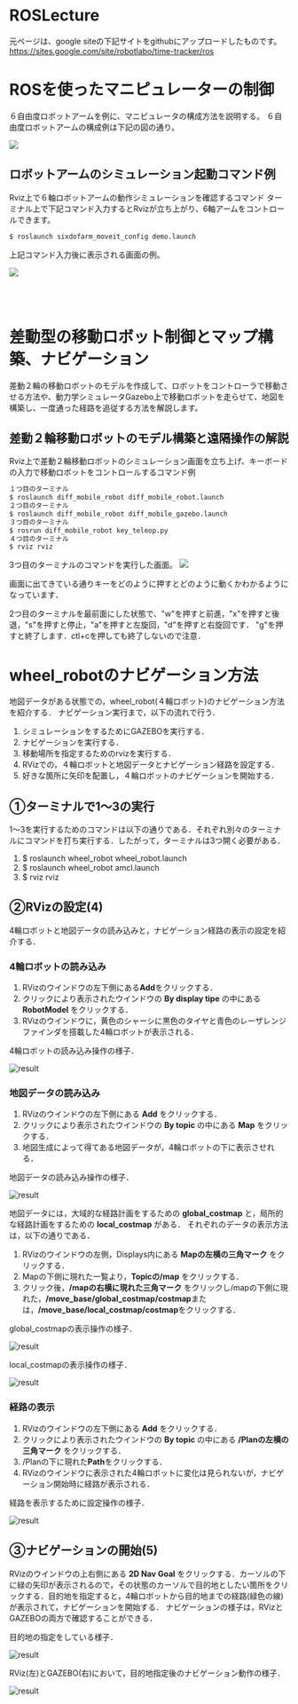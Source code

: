 # ROSLecture
元ページは、google siteの下記サイトをgithubにアップロードしたものです。
https://sites.google.com/site/robotlabo/time-tracker/ros

# ROSを使ったマニピュレーターの制御
６自由度ロボットアームを例に、マニピュレータの構成方法を説明する。
６自由度ロボットアームの構成例は下記の図の通り。

<img src ="https://41417c4a-a-62cb3a1a-s-sites.googlegroups.com/site/robotlabo/time-tracker/ros/ros-manipulator/%E3%82%B9%E3%83%A9%E3%82%A4%E3%83%88%E3%82%991.jpg?attachauth=ANoY7cojRQ56-4_rSUK-UCtWPLiSDPjIUu4INzzZgjFTSUCthAtkWJB4kXF4grOaS7BArtIcPx5ag2cQdVXG8IZiNvdwGiBvA8TsTHr6sUbUH_ysRL_duS7u5JSQTUqirrPo-i6Rmejy2cIZlQojGbKqxCMLQaNbFiAhf5_k1hhoyPp8bAKHT4znw3ULB-LF9ndJkLGc63ULJqz4va1p1FAuZrYTS5rAmoC449coriVu-GGDYMJ94MMQbdMPklpIlGPYznv-FC26WAX52QfL3klQxcMe6_qEcxI21f_qA5kTi61iofF-5oirNOTnHv1V_54Va6hjLo8Y&attredirects=0">

## ロボットアームのシミュレーション起動コマンド例
Rviz上で６軸ロボットアームの動作シミュレーションを確認するコマンド
ターミナル上で下記コマンド入力するとRvizが立ち上がり、6軸アームをコントロールできます。
```bash
$ roslaunch sixdofarm_moveit_config demo.launch 
```
上記コマンド入力後に表示される画面の例。

<img src ="https://41417c4a-a-62cb3a1a-s-sites.googlegroups.com/site/robotlabo/time-tracker/ros/ros-manipulator/moveit_rviz0.png?attachauth=ANoY7coGzXwX4iNw0vCWQ6t2yAIiWFV5LYW0QX8-B4YOKb9fwSV9deRQWBOmeRJmSWbxNl2GGa8Nk51lJp40nJ6foOjg5ndD-U-ihPogxY_hlJlhhHvgUOKNC5S6H1YDBrlRZfp2zS0YFmH3KLykm4GEfQbB64MUmqfSXyrzLGC7kDUxV6VpXHWMcaoGBjxQ_TEQ7qR2byWl-_wS3l507uLkDyxbIoVZVhkmPakpnupUHeR93uN4OGFZll8HKEWdFk7BP-Ch3jFy&attredirects=0">


<br><br>

# 差動型の移動ロボット制御とマップ構築、ナビゲーション
差動２輪の移動ロボットのモデルを作成して、ロボットをコントローラで移動させる方法や、動力学シミュレータGazebo上で移動ロボットを走らせて、地図を構築し、一度通った経路を追従する方法を解説します。

## 差動２輪移動ロボットのモデル構築と遠隔操作の解説
Rviz上で差動２輪移動ロボットのシミュレーション画面を立ち上げ、キーボードの入力で移動ロボットをコントロールするコマンド例
```bash
１つ目のターミナル
$ roslaunch diff_mobile_robot diff_mobile_robot.launch
２つ目のターミナル
$ roslaunch diff_mobile_robot diff_mobile_gazebo.launch
３つ目のターミナル
$ rosrun diff_mobile_robot key_teleop.py 
４つ目のターミナル
$ rviz rviz

```
3つ目のターミナルのコマンドを実行した画面。
<img src="https://41417c4a-a-62cb3a1a-s-sites.googlegroups.com/site/robotlabo/time-tracker/ros/gazebo-mobilerobot/key_teleop.png?attachauth=ANoY7coWcJZb_cTseQZu9l-tIUIVowpB7bkydU2Pijcywu8MKnBcdOSwSEYMfiJf9XvI7iKwy3mZoQGtiTixO6dbBkOGCZnXcLk1VhoCCjzyULPKOt9HCgXV_f5pd_jmjsYNU3Vfyi9CMTzq6UpO1vya741BHzgj95UxtJt0HM7YUv0JScHaqB3d_-vWt-_a1DMMIvJLvA1hxVoWCxcvYvEDh16xOQ7JD9Vs9-Cm5t106vRBPkPH_qNyDahaCkaZj9fLMX6QhIPLP88-HCsQNZAJkrBTZ6qj_g%3D%3D&attredirects=0">

画面に出てきている通りキーをどのように押すとどのように動くかわかるようになっています．

2つ目のターミナルを最前面にした状態で、"w"を押すと前進，"x"を押すと後退，"s"を押すと停止，"a"を押すと左旋回，"d"を押すと右旋回です．
"g"を押すと終了します．ctl+cを押しても終了しないので注意．


# wheel_robotのナビゲーション方法
地図データがある状態での，wheel_robot(４輪ロボット)のナビゲーション方法を紹介する．
ナビゲーション実行まで，以下の流れで行う．
1. シミュレーションをするためにGAZEBOを実行する．
1. ナビゲーションを実行する．
1. 移動場所を指定するためのrvizを実行する．
1. RVizでの，４輪ロボットと地図データとナビゲーション経路を設定する．
1. 好きな箇所に矢印を配置し，４輪ロボットのナビゲーションを開始する．


## ①ターミナルで1〜3の実行
1〜3を実行するためのコマンドは以下の通りである．それぞれ別々のターミナルにコマンドを打ち実行する．したがって，ターミナルは3つ開く必要がある．
1. $ roslaunch wheel_robot wheel_robot.launch
1. $ roslaunch wheel_robot amcl.launch
1. $ rviz rviz


## ②RVizの設定(4)
4輪ロボットと地図データの読み込みと，ナビゲーション経路の表示の設定を紹介する．
### 4輪ロボットの読み込み
1. RVizのウインドウの左下側にある**Add**をクリックする．
1. クリックにより表示されたウインドウの **By display tipe** の中にある **RobotModel** をクリックする．
1. RVizのウインドウに，黄色のシャーシに黒色のタイヤと青色のレーザレンジファインダを搭載した4輪ロボットが表示される．

4輪ロボットの読み込み操作の様子．

![result](https://github.com/SogaYoshinori/RosLecture/blob/master/gif/robot.gif?raw=true)

### 地図データの読み込み
1. RVizのウインドウの左下側にある **Add** をクリックする．
1. クリックにより表示されたウインドウの **By topic** の中にある **Map** をクリックする．
1. 地図生成によって得てある地図データが，4輪ロボットの下に表示させれる．

地図データの読み込み操作の様子．

![result](https://github.com/SogaYoshinori/RosLecture/blob/master/gif/map.gif?raw=true)

地図データには，大域的な経路計画をするための **global_costmap** と，局所的な経路計画をするための **local_costmap** がある．
それぞれのデータの表示方法は，以下の通りである．
1. RVizのウインドウの左側，Displays内にある **Mapの左横の三角マーク** をクリックする．
1. Mapの下側に現れた一覧より，**Topicの/map** をクリックする．
1. クリック後，**/mapの右横に現れた三角マーク** をクリックし/mapの下側に現れた，**/move_base/global_costmap/costmap**または，**/move_base/local_costmap/costmap**をクリックする．

global_costmapの表示操作の様子．

![result](https://github.com/SogaYoshinori/RosLecture/blob/master/gif/gmap.gif?raw=true)

local_costmapの表示操作の様子．

![result](https://github.com/SogaYoshinori/RosLecture/blob/master/gif/lmap.gif?raw=true)

### 経路の表示
1. RVizのウインドウの左下側にある **Add** をクリックする．
1. クリックにより表示されたウインドウの **By topic** の中にある **/Planの左横の三角マーク** をクリックする．
1. /Planの下に現れた**Path**をクリックする．
1. RVizのウインドウに表示された4輪ロボットに変化は見られないが，ナビゲーション開始時に経路が表示される．

経路を表示するために設定操作の様子．

![result](https://github.com/SogaYoshinori/RosLecture/blob/master/gif/path.gif?raw=true)


## ③ナビゲーションの開始(5)
RVizのウインドウの上右側にある **2D Nav Goal** をクリックする．カーソルの下に緑の矢印が表示されるので，その状態のカーソルで目的地としたい箇所をクリックする．目的地を指定すると，4輪ロボットから目的地までの経路(緑色の線)が表示されて，ナビゲーションを開始する．
ナビゲーションの様子は，RVizとGAZEBOの両方で確認することができる．

目的地の指定をしている様子．

![result](https://github.com/SogaYoshinori/RosLecture/blob/master/gif/goal.gif?raw=true)

RViz(左)とGAZEBO(右)において，目的地指定後のナビゲーション動作の様子．

![result](https://github.com/SogaYoshinori/RosLecture/blob/master/gif/rviz-gazebo.gif?raw=true)